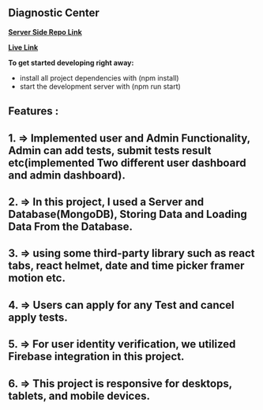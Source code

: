 ## Diagnostic Center

**[Server Side Repo Link](https://github.com/mahsin2004/diagonostic-center-server)**

**[Live Link](https://b8a12-server-client.web.app)**

**To get started developing right away:**

<ul>
<li>install all project dependencies with (npm install)</li>
<li>start the development server with (npm run start)</li>
</ul>

## Features :
## 1. => Implemented user and Admin Functionality, Admin can add tests, submit tests result etc(implemented Two different user dashboard and admin dashboard).
## 2. => In this project, I used a Server and Database(MongoDB), Storing Data and Loading Data From the Database.
## 3. => using some third-party library such as react tabs, react helmet, date and time picker framer motion etc.
## 4. => Users can apply for any Test and cancel apply tests.
## 5. => For user identity verification, we utilized Firebase integration in this project.
## 6. => This project is responsive for desktops, tablets, and mobile devices. 
